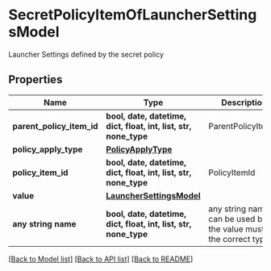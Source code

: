 # SecretPolicyItemOfLauncherSettingsModel

Launcher Settings defined by the secret policy

## Properties
Name | Type | Description | Notes
------------ | ------------- | ------------- | -------------
**parent_policy_item_id** | **bool, date, datetime, dict, float, int, list, str, none_type** | ParentPolicyItemId | [optional] 
**policy_apply_type** | [**PolicyApplyType**](PolicyApplyType.md) |  | [optional] 
**policy_item_id** | **bool, date, datetime, dict, float, int, list, str, none_type** | PolicyItemId | [optional] 
**value** | [**LauncherSettingsModel**](LauncherSettingsModel.md) |  | [optional] 
**any string name** | **bool, date, datetime, dict, float, int, list, str, none_type** | any string name can be used but the value must be the correct type | [optional]

[[Back to Model list]](../README.md#documentation-for-models) [[Back to API list]](../README.md#documentation-for-api-endpoints) [[Back to README]](../README.md)


